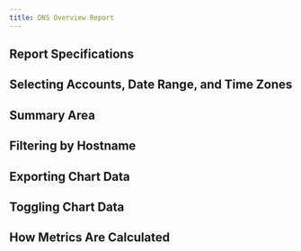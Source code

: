 ```yaml
---
title: DNS Overview Report
---
```


## Report Specifications
## Selecting Accounts, Date Range, and Time Zones
## Summary Area
## Filtering by Hostname
## Exporting Chart Data
## Toggling Chart Data
## How Metrics Are Calculated
